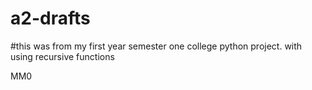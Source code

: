 # a2-drafts

#this was from my first year semester one college python project. with using recursive functions 






MM0
